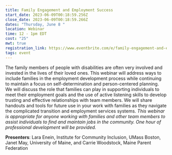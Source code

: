 ```yaml
---
title: Family Engagement and Employment Success
start_date: 2023-06-09T00:18:59.256Z
close_date: 2023-06-09T00:18:59.266Z
dates: "Thursday, June 8 "
location: Webinar
time: 12 - 1pm EDT
cost: "25"
mwt: true
registration_link: https://www.eventbrite.com/e/family-engagement-and-employment-success-tickets-596775139507
tags: event
---
```

The family members of people with disabilities are often very involved and invested in the lives of their loved ones. This webinar will address ways to include families in the employment development process while continuing to maintain a focus on self-determination and person-centered planning. We will discuss the role that families can play in supporting individuals to meet their employment goals and the use of active listening skills to develop trusting and effective relationships with team members. We will share handouts and tools for future use in your work with families as they navigate the complicated transition and employment services systems. *This webinar is appropriate for anyone working with families and other team members to assist individuals to find and maintain jobs in the community. One hour of professional development will be provided.*

**Presenters**: Lara Enein, Institute for Community Inclusion, UMass Boston, Janet May, University of Maine, and Carrie Woodstock, Maine Parent Federation

